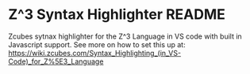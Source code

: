 # Z^3 Syntax Highlighter README

Zcubes sytnax highlighter for the Z^3 Language in VS code with built in Javascript support.
See more on how to set this up at: https://wiki.zcubes.com/Syntax_Highlighting_(in_VS-Code)_for_Z%5E3_Language
